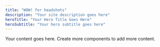 ```yaml
---
title: "WOW! for headshots"
description: "Your site description goes here"
heroTitle: "Your Hero Title Goes Here"
heroSubtitle: "Your hero subtitle goes here"
---
```


Your content goes here. Create more components to add more content.
